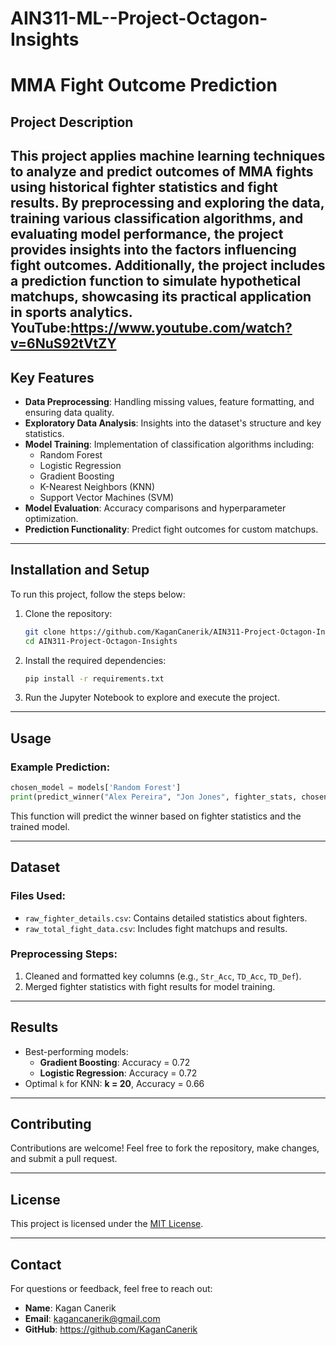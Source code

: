 # AIN311-ML--Project-Octagon-Insights

# MMA Fight Outcome Prediction

## Project Description
This project applies machine learning techniques to analyze and predict outcomes of MMA fights using historical fighter statistics and fight results. By preprocessing and exploring the data, training various classification algorithms, and evaluating model performance, the project provides insights into the factors influencing fight outcomes. Additionally, the project includes a prediction function to simulate hypothetical matchups, showcasing its practical application in sports analytics.
YouTube:https://www.youtube.com/watch?v=6NuS92tVtZY
---

## Key Features
- **Data Preprocessing**: Handling missing values, feature formatting, and ensuring data quality.
- **Exploratory Data Analysis**: Insights into the dataset's structure and key statistics.
- **Model Training**: Implementation of classification algorithms including:
  - Random Forest
  - Logistic Regression
  - Gradient Boosting
  - K-Nearest Neighbors (KNN)
  - Support Vector Machines (SVM)
- **Model Evaluation**: Accuracy comparisons and hyperparameter optimization.
- **Prediction Functionality**: Predict fight outcomes for custom matchups.

---

## Installation and Setup
To run this project, follow the steps below:

1. Clone the repository:
   ```bash
   git clone https://github.com/KaganCanerik/AIN311-Project-Octagon-Insights.git
   cd AIN311-Project-Octagon-Insights
   ```
2. Install the required dependencies:
   ```bash
   pip install -r requirements.txt
   ```
3. Run the Jupyter Notebook to explore and execute the project.

---

## Usage
### Example Prediction:
```python
chosen_model = models['Random Forest']
print(predict_winner("Alex Pereira", "Jon Jones", fighter_stats, chosen_model))
```

This function will predict the winner based on fighter statistics and the trained model.

---

## Dataset
### Files Used:
- `raw_fighter_details.csv`: Contains detailed statistics about fighters.
- `raw_total_fight_data.csv`: Includes fight matchups and results.

### Preprocessing Steps:
1. Cleaned and formatted key columns (e.g., `Str_Acc`, `TD_Acc`, `TD_Def`).
2. Merged fighter statistics with fight results for model training.

---

## Results
- Best-performing models:
  - **Gradient Boosting**: Accuracy = 0.72
  - **Logistic Regression**: Accuracy = 0.72
- Optimal `k` for KNN: **k = 20**, Accuracy = 0.66

---

## Contributing
Contributions are welcome! Feel free to fork the repository, make changes, and submit a pull request.

---

## License
This project is licensed under the [MIT License](LICENSE).

---

## Contact
For questions or feedback, feel free to reach out:
- **Name**: Kagan Canerik
- **Email**: kagancanerik@gmail.com
- **GitHub**: https://github.com/KaganCanerik
